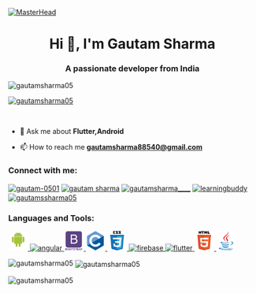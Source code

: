 [![MasterHead](https://www.canva.com/design/DAEx3g9WpOM/Wwq0_Y62h_aDhTvVffMxdg/view?utm_content=DAEx3g9WpOM&utm_campaign=designshare&utm_medium=link&utm_source=sharebutton)](https://github.com/GautamSharma05)

<h1 align="center">Hi 👋, I'm Gautam Sharma</h1>
<h3 align="center">A passionate developer from India</h3>



<p align="left"> <img src="https://komarev.com/ghpvc/?username=gautamsharma05&label=Profile%20views&color=0e75b6&style=flat" alt="gautamsharma05" /> </p>

<p align="left"> <a href="https://github.com/ryo-ma/github-profile-trophy"><img src="https://github-profile-trophy.vercel.app/?username=gautamsharma05" alt="gautamsharma05" /></a> </p>

<p align="left"> <a href="https://twitter.com/" target="blank"><img src="https://img.shields.io/twitter/follow/?logo=twitter&style=for-the-badge" alt="" /></a> </p>

- 💬 Ask me about **Flutter,Android**

- 📫 How to reach me **gautamsharma88540@gmail.com**

<h3 align="left">Connect with me:</h3>
<p align="left">
<a href="https://linkedin.com/in/gautam-0501" target="blank"><img align="center" src="https://raw.githubusercontent.com/rahuldkjain/github-profile-readme-generator/master/src/images/icons/Social/linked-in-alt.svg" alt="gautam-0501" height="30" width="40" /></a>
<a href="https://fb.com/gautam sharma" target="blank"><img align="center" src="https://raw.githubusercontent.com/rahuldkjain/github-profile-readme-generator/master/src/images/icons/Social/facebook.svg" alt="gautam sharma" height="30" width="40" /></a>
<a href="https://instagram.com/gautamsharma____" target="blank"><img align="center" src="https://raw.githubusercontent.com/rahuldkjain/github-profile-readme-generator/master/src/images/icons/Social/instagram.svg" alt="gautamsharma____" height="30" width="40" /></a>
<a href="https://www.youtube.com/c/learningbuddy" target="blank"><img align="center" src="https://raw.githubusercontent.com/rahuldkjain/github-profile-readme-generator/master/src/images/icons/Social/youtube.svg" alt="learningbuddy" height="30" width="40" /></a>
<a href="https://www.leetcode.com/gautamssharma05" target="blank"><img align="center" src="https://raw.githubusercontent.com/rahuldkjain/github-profile-readme-generator/master/src/images/icons/Social/leet-code.svg" alt="gautamssharma05" height="30" width="40" /></a>
</p>

<h3 align="left">Languages and Tools:</h3>
<p align="left"> <a href="https://developer.android.com" target="_blank" rel="noreferrer"> <img src="https://raw.githubusercontent.com/devicons/devicon/master/icons/android/android-original-wordmark.svg" alt="android" width="40" height="40"/> </a> <a href="https://angular.io" target="_blank" rel="noreferrer"> <img src="https://angular.io/assets/images/logos/angular/angular.svg" alt="angular" width="40" height="40"/> </a> <a href="https://getbootstrap.com" target="_blank" rel="noreferrer"> <img src="https://raw.githubusercontent.com/devicons/devicon/master/icons/bootstrap/bootstrap-plain-wordmark.svg" alt="bootstrap" width="40" height="40"/> </a> <a href="https://www.cprogramming.com/" target="_blank" rel="noreferrer"> <img src="https://raw.githubusercontent.com/devicons/devicon/master/icons/c/c-original.svg" alt="c" width="40" height="40"/> </a> <a href="https://www.w3schools.com/css/" target="_blank" rel="noreferrer"> <img src="https://raw.githubusercontent.com/devicons/devicon/master/icons/css3/css3-original-wordmark.svg" alt="css3" width="40" height="40"/> </a> <a href="https://firebase.google.com/" target="_blank" rel="noreferrer"> <img src="https://www.vectorlogo.zone/logos/firebase/firebase-icon.svg" alt="firebase" width="40" height="40"/> </a> <a href="https://flutter.dev" target="_blank" rel="noreferrer"> <img src="https://www.vectorlogo.zone/logos/flutterio/flutterio-icon.svg" alt="flutter" width="40" height="40"/> </a> <a href="https://www.w3.org/html/" target="_blank" rel="noreferrer"> <img src="https://raw.githubusercontent.com/devicons/devicon/master/icons/html5/html5-original-wordmark.svg" alt="html5" width="40" height="40"/> </a> <a href="https://www.java.com" target="_blank" rel="noreferrer"> <img src="https://raw.githubusercontent.com/devicons/devicon/master/icons/java/java-original.svg" alt="java" width="40" height="40"/> </a> </p>

<p><img align="left" src="https://github-readme-stats.vercel.app/api/top-langs?username=gautamsharma05&show_icons=true&locale=en&layout=compact" alt="gautamsharma05" /></p>

<p>&nbsp;<img align="center" src="https://github-readme-stats.vercel.app/api?username=gautamsharma05&show_icons=true&locale=en" alt="gautamsharma05" /></p>

<p><img align="center" src="https://github-readme-streak-stats.herokuapp.com/?user=gautamsharma05&" alt="gautamsharma05" /></p>
